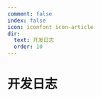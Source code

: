 ```yaml
---
comment: false
index: false
icon: iconfont icon-article
dir:
  text: 开发日志
  order: 10
---
```


# 开发日志

<Catalog />
